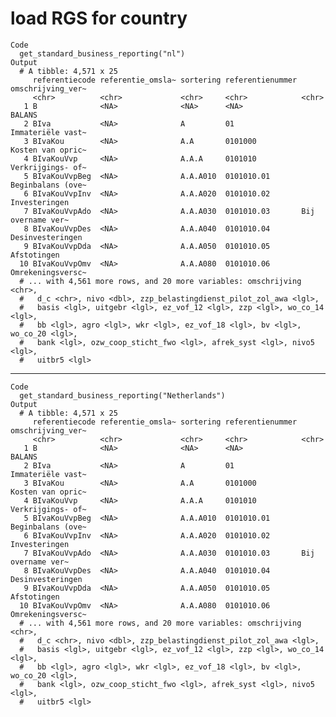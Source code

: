 # load RGS for country

    Code
      get_standard_business_reporting("nl")
    Output
      # A tibble: 4,571 x 25
         referentiecode referentie_omsla~ sortering referentienummer omschrijving_ver~
         <chr>          <chr>             <chr>     <chr>            <chr>            
       1 B              <NA>              <NA>      <NA>             BALANS           
       2 BIva           <NA>              A         01               Immateriële vast~
       3 BIvaKou        <NA>              A.A       0101000          Kosten van opric~
       4 BIvaKouVvp     <NA>              A.A.A     0101010          Verkrijgings- of~
       5 BIvaKouVvpBeg  <NA>              A.A.A010  0101010.01       Beginbalans (ove~
       6 BIvaKouVvpInv  <NA>              A.A.A020  0101010.02       Investeringen    
       7 BIvaKouVvpAdo  <NA>              A.A.A030  0101010.03       Bij overname ver~
       8 BIvaKouVvpDes  <NA>              A.A.A040  0101010.04       Desinvesteringen 
       9 BIvaKouVvpDda  <NA>              A.A.A050  0101010.05       Afstotingen      
      10 BIvaKouVvpOmv  <NA>              A.A.A080  0101010.06       Omrekeningsversc~
      # ... with 4,561 more rows, and 20 more variables: omschrijving <chr>,
      #   d_c <chr>, nivo <dbl>, zzp_belastingdienst_pilot_zol_awa <lgl>,
      #   basis <lgl>, uitgebr <lgl>, ez_vof_12 <lgl>, zzp <lgl>, wo_co_14 <lgl>,
      #   bb <lgl>, agro <lgl>, wkr <lgl>, ez_vof_18 <lgl>, bv <lgl>, wo_co_20 <lgl>,
      #   bank <lgl>, ozw_coop_sticht_fwo <lgl>, afrek_syst <lgl>, nivo5 <lgl>,
      #   uitbr5 <lgl>

---

    Code
      get_standard_business_reporting("Netherlands")
    Output
      # A tibble: 4,571 x 25
         referentiecode referentie_omsla~ sortering referentienummer omschrijving_ver~
         <chr>          <chr>             <chr>     <chr>            <chr>            
       1 B              <NA>              <NA>      <NA>             BALANS           
       2 BIva           <NA>              A         01               Immateriële vast~
       3 BIvaKou        <NA>              A.A       0101000          Kosten van opric~
       4 BIvaKouVvp     <NA>              A.A.A     0101010          Verkrijgings- of~
       5 BIvaKouVvpBeg  <NA>              A.A.A010  0101010.01       Beginbalans (ove~
       6 BIvaKouVvpInv  <NA>              A.A.A020  0101010.02       Investeringen    
       7 BIvaKouVvpAdo  <NA>              A.A.A030  0101010.03       Bij overname ver~
       8 BIvaKouVvpDes  <NA>              A.A.A040  0101010.04       Desinvesteringen 
       9 BIvaKouVvpDda  <NA>              A.A.A050  0101010.05       Afstotingen      
      10 BIvaKouVvpOmv  <NA>              A.A.A080  0101010.06       Omrekeningsversc~
      # ... with 4,561 more rows, and 20 more variables: omschrijving <chr>,
      #   d_c <chr>, nivo <dbl>, zzp_belastingdienst_pilot_zol_awa <lgl>,
      #   basis <lgl>, uitgebr <lgl>, ez_vof_12 <lgl>, zzp <lgl>, wo_co_14 <lgl>,
      #   bb <lgl>, agro <lgl>, wkr <lgl>, ez_vof_18 <lgl>, bv <lgl>, wo_co_20 <lgl>,
      #   bank <lgl>, ozw_coop_sticht_fwo <lgl>, afrek_syst <lgl>, nivo5 <lgl>,
      #   uitbr5 <lgl>

